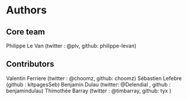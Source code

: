 Authors
=======

Core team
---------
Philippe Le Van (twitter : @plv, github: philippe-levan)

Contributors
------------
Valentin Ferriere (twitter : @choomz, github: choomz)
Sébastien Lefebre (github : kitpagesSeb)
Benjamin Dulau (twitter: @Delendial , github : benjamindulau)
Thimothée Barray (twitter : @timbarray, github: tyx )
